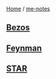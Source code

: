 [Home](https://mengxianbin.github.io) /
[me-notes](https://mengxianbin.github.io/me-notes/content)

## [Bezos](https://mengxianbin.github.io/me-notes/content/Bezos)

## [Feynman](https://mengxianbin.github.io/me-notes/content/Feynman)

## [STAR](https://mengxianbin.github.io/me-notes/content/STAR)
